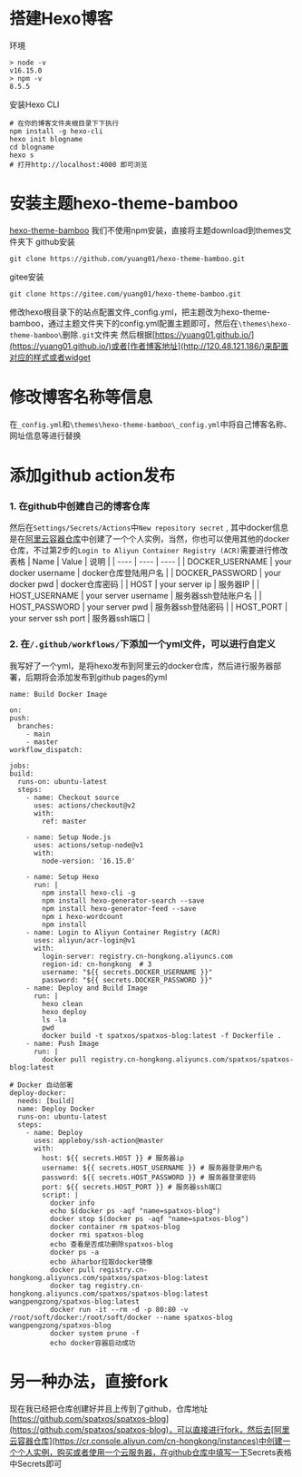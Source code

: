 # 搭建Hexo博客
  环境
  ```
  > node -v
  v16.15.0
  > npm -v
  8.5.5
  ```
  安装Hexo CLI
  ```
  # 在你的博客文件夹根目录下下执行
  npm install -g hexo-cli
  hexo init blogname
  cd blogname
  hexo s
  # 打开http://localhost:4000 即可浏览
  ```
# 安装主题hexo-theme-bamboo
  [hexo-theme-bamboo](https://github.com/yuang01/hexo-theme-bamboo)
  我们不使用npm安装，直接将主题download到themes文件夹下
  github安装
  ```
  git clone https://github.com/yuang01/hexo-theme-bamboo.git
  ```
  gitee安装
  ```
  git clone https://gitee.com/yuang01/hexo-theme-bamboo.git
  ```
  修改hexo根目录下的站点配置文件_config.yml，把主题改为hexo-theme-bamboo，通过主题文件夹下的config.yml配置主题即可，然后在`\themes\hexo-theme-bamboo\`删除`.git`文件夹
  然后根据[https://yuang01.github.io/](https://yuang01.github.io/)或者[作者博客地址](http://120.48.121.186/)来配置对应的样式或者widget
# 修改博客名称等信息
  在`_config.yml`和`\themes\hexo-theme-bamboo\_config.yml`中将自己博客名称、网址信息等进行替换
# 添加github action发布
  ### 1. 在github中创建自己的博客仓库

  然后在`Settings/Secrets/Actions`中`New repository secret` ,  其中docker信息是在[阿里云容器仓库](https://cr.console.aliyun.com/cn-hongkong/instances)中创建了一个个人实例，当然，你也可以使用其他的docker仓库，不过第2步的`Login to Aliyun Container Registry (ACR)`需要进行修改
<a id="Anchortable">表格</a>
   |  Name  |   Value   |   说明   |
   | ---- | ---- | ---- |
   |   DOCKER_USERNAME   |  your docker username    |  docker仓库登陆用户名    |
   |   DOCKER_PASSWORD   |  your docker pwd    |  docker仓库密码    |
|   HOST  |  your server ip    |  服务器IP    |
|   HOST_USERNAME   |  your server username    |  服务器ssh登陆账户名    |
|   HOST_PASSWORD   |  your server pwd    |  服务器ssh登陆密码    |
|   HOST_PORT   |  your server ssh port    |  服务器ssh端口    |

  ### 2.   在`/.github/workflows/`下添加一个yml文件，可以进行自定义
  我写好了一个yml，是将hexo发布到阿里云的docker仓库，然后进行服务器部署，后期将会添加发布到github pages的yml
  ```
  name: Build Docker Image

on:
  push:
    branches:
      - main
      - master
  workflow_dispatch:

jobs:
  build:
    runs-on: ubuntu-latest
    steps:
      - name: Checkout source
        uses: actions/checkout@v2
        with:
          ref: master

      - name: Setup Node.js
        uses: actions/setup-node@v1
        with:
          node-version: '16.15.0'

      - name: Setup Hexo
        run: |
          npm install hexo-cli -g
          npm install hexo-generator-search --save
          npm install hexo-generator-feed --save
          npm i hexo-wordcount
          npm install
      - name: Login to Aliyun Container Registry (ACR)
        uses: aliyun/acr-login@v1
        with:
          login-server: registry.cn-hongkong.aliyuncs.com
          region-id: cn-hongkong  # 3
          username: "${{ secrets.DOCKER_USERNAME }}"
          password: "${{ secrets.DOCKER_PASSWORD }}"
      - name: Deploy and Build Image
        run: |
          hexo clean
          hexo deploy
          ls -la
          pwd
          docker build -t spatxos/spatxos-blog:latest -f Dockerfile .
      - name: Push Image
        run: |
          docker pull registry.cn-hongkong.aliyuncs.com/spatxos/spatxos-blog:latest

  # Docker 自动部署
  deploy-docker: 
    needs: [build]
    name: Deploy Docker
    runs-on: ubuntu-latest
    steps:
      - name: Deploy
        uses: appleboy/ssh-action@master
        with:
          host: ${{ secrets.HOST }} # 服务器ip
          username: ${{ secrets.HOST_USERNAME }} # 服务器登录用户名
          password: ${{ secrets.HOST_PASSWORD }} # 服务器登录密码
          port: ${{ secrets.HOST_PORT }} # 服务器ssh端口
          script: |
            docker info
            echo $(docker ps -aqf "name=spatxos-blog")
            docker stop $(docker ps -aqf "name=spatxos-blog")
            docker container rm spatxos-blog
            docker rmi spatxos-blog
            echo 查看是否成功删除spatxos-blog
            docker ps -a
            echo 从harbor拉取docker镜像
            docker pull registry.cn-hongkong.aliyuncs.com/spatxos/spatxos-blog:latest
            docker tag registry.cn-hongkong.aliyuncs.com/spatxos/spatxos-blog:latest wangpengzong/spatxos-blog:latest
            docker run -it --rm -d -p 80:80 -v /root/soft/docker:/root/soft/docker --name spatxos-blog wangpengzong/spatxos-blog
            docker system prune -f
            echo docker容器启动成功
  ```
# 另一种办法，直接fork
  现在我已经把仓库创建好并且上传到了github，仓库地址[https://github.com/spatxos/spatxos-blog](https://github.com/spatxos/spatxos-blog)，可以直接进行fork，然后去[阿里云容器仓库](https://cr.console.aliyun.com/cn-hongkong/instances)中创建一个个人实例，购买或者使用一个云服务器，在github仓库中填写一下<a id="#Anchortable">Secrets表格</a>中Secrets即可